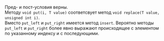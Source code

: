 Пред- и пост-условия верны.  
Методу  `void put(i, T value)` соответсвует метод `void replace(T value, unsigned int i)`.  
Вместо `put_left` и `put_right` имеется метод `insert`. Вероятно методы `put_left` и `put_right` более явно выражают происходящее с элементом по указанному индексу и с последующими.
